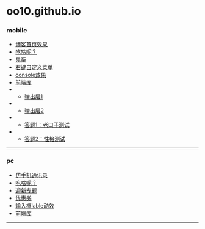 ﻿# oo10.github.io

### mobile

- [博客首页效果](https://oo10.github.io/index)
- [吃啥呢？](https://oo10.github.io/ngApp)
- [鬼畜](https://oo10.github.io/鬼畜)
- [右键自定义菜单](https://oo10.github.io/右键自定义菜单)
- [console效果](https://oo10.github.io/console)
- [前端库](https://oo10.github.io/frontAPI)
- - [弹出层1](https://oo10.github.io/popup1)
- - [弹出层2](https://oo10.github.io/popup2)
- - [答题1：老口子测试](https://oo10.github.io/老口子)
- - [答题2：性格测试](https://oo10.github.io/性格测试)


***
### pc

- [仿手机通讯录](https://oo10.github.io/aiche99)
- [吃啥呢？](https://oo10.github.io/ngApp)
- [迎新专题](https://oo10.github.io/nhpop_new)
- [优惠券](https://oo10.github.io/coupon)
- [输入框lable动效](https://oo10.github.io/input)
- [前端库](https://oo10.github.io/frontAPI)

***

